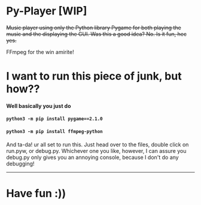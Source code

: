 # Py-Player [WIP]
~~Music player using only the Python library Pygame for both playing the music and the displaying the GUI.
Was this a good idea? No. Is it fun, hec yes.~~

FFmpeg for the win amirite!

# I want to run this piece of junk, but how??
#### Well basically you just do
#### `python3 -m pip install pygame==2.1.0`
#### `python3 -m pip install ffmpeg-python`

And ta-da! ur all set to run this. Just head over to the files, double click on run.pyw, or debug.py. Whichever one you like, however, I can assure you debug.py only gives you an annoying console, because I don't do any debugging!

___
# Have fun :))
